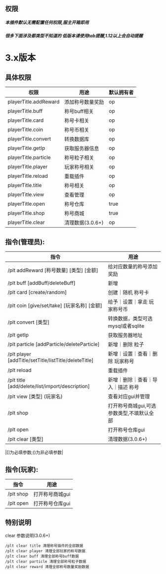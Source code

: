 ## 权限

##### 本插件默认无需配置任何权限,服主开箱即用

##### 很多下面涉及都类型不知道的 低版本请使用tab提醒,1.12以上会自动提醒

# 3.x版本

## 具体权限

| 权限                    | 用途               | 默认拥有者   |
|-----------------------|------------------|---------|
| playerTitle.addReward | 添加称号数量奖励         | op      |
| playerTitle.buff      | 称号buff相关         | op      |
| playerTitle.card      | 称号卡相关            | op      |
| playerTitle.coin      | 称号币相关            | op      |
| playerTitle.convert   | 转换数据库            | op      |
| playerTitle.getIp     | 获取服务器信息          | op      |
| playerTitle.particle  | 称号粒子相关           | op      |
| playerTitle.player    | 玩家称号相关           | op      |
| playerTitle.reload    | 重载插件             | op      |
| playerTitle.title     | 称号相关             | op      |
| playerTitle.view      | 查看管理             | op      |
| playerTitle.open      | 称号仓库             | true    |
| playerTitle.shop      | 称号商城             | true    |
| playerTitle.clear     | 清理数据(3.0.6+)     | op      |

## 指令(管理员):

| 指令                                                    | 用途                      |
|-------------------------------------------------------|-------------------------|
| /plt addReward [称号数量] [类型] [金额]                       | 给对应数量的称号添加奖励            |
| /plt buff [addBuff/deleteBuff]                        | 新增                      |删除buff|
| /plt card [create/random]                             | 创建｜随机 称号卡               |
| /plt coin [give/set/take] [玩家名称] [金额]                 | 给予｜设置｜拿走 玩家称号币          |
| /plt convert  [类型]                                    | 转换数据，类型可选mysql或者sqlite  |
| /plt getIp                                            | 获取服务器地址                 |
| /plt particle [addParticle/deleteParticle]            | 新增｜删除 粒子                |
| /plt player [addTitle/setTitle/listTitle/deleteTitle] | 新增｜设置｜查看｜删除 玩家称号        |
| /plt reload                                           | 重载插件                    |
| /plt title [add/delete/list/import/description]       | 新增｜删除｜查看｜导入｜描述 称号       |
| /plt view [类型] (玩家名)                                  | 查看对应gui并管理              |
| /plt shop                                             | 打开称号商城gui,可选参数类型,不填默认全部 |
| /plt open                                             | 打开称号仓库gui               |
| /plt clear [类型]                                       | 清理数据(3.0.6+)            |

|[]为必填参数;()为非必填参数|

## 指令(玩家):

| 指令                | 用途            |
|-------------------|---------------|
| /plt shop         | 打开称号商城gui     |
| /plt open         | 打开称号仓库gui     |

## 特别说明

clear 参数说明(3.0.6+)
```
/plt clear title 清理称号插件的全部数据
/plt clear player 清理全部玩家的称号数据
/plt clear buff 清理全部称号buff数据
/plt clear particle 清理全部称号粒子数据
/plt clear reward 清理全部称号数量奖励数据
```
